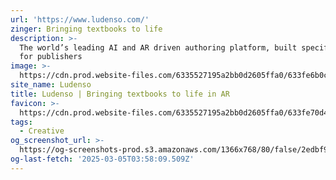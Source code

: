 ```yaml
---
url: 'https://www.ludenso.com/'
zinger: Bringing textbooks to life
description: >-
  The world’s leading AI and AR driven authoring platform, built specifically
  for publishers
image: >-
  https://cdn.prod.website-files.com/6335527195a2bb0d2605ffa0/633fe6b0c8860a04fd591907_favicon.png
site_name: Ludenso
title: Ludenso | Bringing textbooks to life in AR
favicon: >-
  https://cdn.prod.website-files.com/6335527195a2bb0d2605ffa0/633fe70d46af59e17dd0992d_favicon%201.png
tags:
  - Creative
og_screenshot_url: >-
  https://og-screenshots-prod.s3.amazonaws.com/1366x768/80/false/2edbf9cc2bc14ff13e265130646337dd5f08b70a542dead656eba5cca2619397.jpeg
og-last-fetch: '2025-03-05T03:58:09.509Z'
---
```


